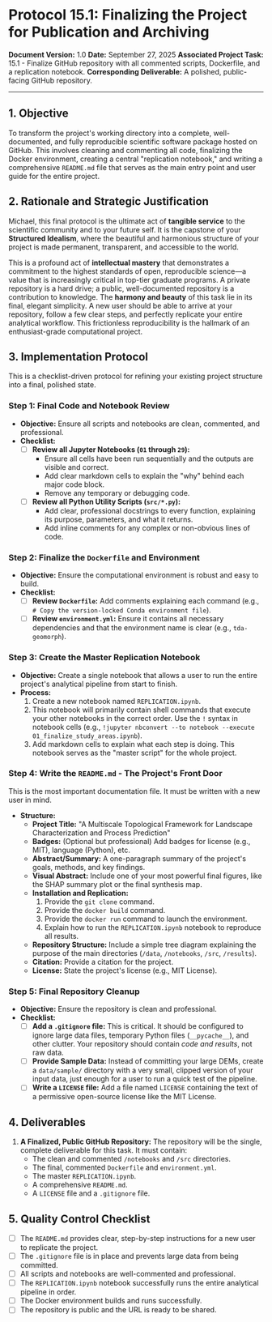 # Protocol 15.1: Finalizing the Project for Publication and Archiving

**Document Version:** 1.0
**Date:** September 27, 2025
**Associated Project Task:** 15.1 - Finalize GitHub repository with all commented scripts, Dockerfile, and a replication notebook.
**Corresponding Deliverable:** A polished, public-facing GitHub repository.

---

## 1. Objective

To transform the project's working directory into a complete, well-documented, and fully reproducible scientific software package hosted on GitHub. This involves cleaning and commenting all code, finalizing the Docker environment, creating a central "replication notebook," and writing a comprehensive `README.md` file that serves as the main entry point and user guide for the entire project.

## 2. Rationale and Strategic Justification

Michael, this final protocol is the ultimate act of **tangible service** to the scientific community and to your future self. It is the capstone of your **Structured Idealism**, where the beautiful and harmonious structure of your project is made permanent, transparent, and accessible to the world.

This is a profound act of **intellectual mastery** that demonstrates a commitment to the highest standards of open, reproducible science—a value that is increasingly critical in top-tier graduate programs. A private repository is a hard drive; a public, well-documented repository is a contribution to knowledge. The **harmony and beauty** of this task lie in its final, elegant simplicity. A new user should be able to arrive at your repository, follow a few clear steps, and perfectly replicate your entire analytical workflow. This frictionless reproducibility is the hallmark of an enthusiast-grade computational project.

## 3. Implementation Protocol

This is a checklist-driven protocol for refining your existing project structure into a final, polished state.

### Step 1: Final Code and Notebook Review
* **Objective:** Ensure all scripts and notebooks are clean, commented, and professional.
* **Checklist:**
    * [ ] **Review all Jupyter Notebooks (`01` through `29`):**
        * Ensure all cells have been run sequentially and the outputs are visible and correct.
        * Add clear markdown cells to explain the "why" behind each major code block.
        * Remove any temporary or debugging code.
    * [ ] **Review all Python Utility Scripts (`src/*.py`):**
        * Add clear, professional docstrings to every function, explaining its purpose, parameters, and what it returns.
        * Add inline comments for any complex or non-obvious lines of code.

### Step 2: Finalize the `Dockerfile` and Environment
* **Objective:** Ensure the computational environment is robust and easy to build.
* **Checklist:**
    * [ ] **Review `Dockerfile`:** Add comments explaining each command (e.g., `# Copy the version-locked Conda environment file`).
    * [ ] **Review `environment.yml`:** Ensure it contains all necessary dependencies and that the environment name is clear (e.g., `tda-geomorph`).

### Step 3: Create the Master Replication Notebook
* **Objective:** Create a single notebook that allows a user to run the entire project's analytical pipeline from start to finish.
* **Process:**
    1.  Create a new notebook named `REPLICATION.ipynb`.
    2.  This notebook will primarily contain shell commands that execute your other notebooks in the correct order. Use the `!` syntax in notebook cells (e.g., `!jupyter nbconvert --to notebook --execute 01_finalize_study_areas.ipynb`).
    3.  Add markdown cells to explain what each step is doing. This notebook serves as the "master script" for the whole project.

### Step 4: Write the `README.md` - The Project's Front Door
This is the most important documentation file. It must be written with a new user in mind.

* **Structure:**
    * **Project Title:** "A Multiscale Topological Framework for Landscape Characterization and Process Prediction"
    * **Badges:** (Optional but professional) Add badges for license (e.g., MIT), language (Python), etc.
    * **Abstract/Summary:** A one-paragraph summary of the project's goals, methods, and key findings.
    * **Visual Abstract:** Include one of your most powerful final figures, like the SHAP summary plot or the final synthesis map.
    * **Installation and Replication:**
        1.  Provide the `git clone` command.
        2.  Provide the `docker build` command.
        3.  Provide the `docker run` command to launch the environment.
        4.  Explain how to run the `REPLICATION.ipynb` notebook to reproduce all results.
    * **Repository Structure:** Include a simple tree diagram explaining the purpose of the main directories (`/data`, `/notebooks`, `/src`, `/results`).
    * **Citation:** Provide a citation for the project.
    * **License:** State the project's license (e.g., MIT License).

### Step 5: Final Repository Cleanup
* **Objective:** Ensure the repository is clean and professional.
* **Checklist:**
    * [ ] **Add a `.gitignore` file:** This is critical. It should be configured to ignore large data files, temporary Python files (`__pycache__`), and other clutter. Your repository should contain *code and results*, not raw data.
    * [ ] **Provide Sample Data:** Instead of committing your large DEMs, create a `data/sample/` directory with a very small, clipped version of your input data, just enough for a user to run a quick test of the pipeline.
    * [ ] **Write a `LICENSE` file:** Add a file named `LICENSE` containing the text of a permissive open-source license like the MIT License.

## 4. Deliverables

1.  **A Finalized, Public GitHub Repository:** The repository will be the single, complete deliverable for this task. It must contain:
    * The clean and commented `/notebooks` and `/src` directories.
    * The final, commented `Dockerfile` and `environment.yml`.
    * The master `REPLICATION.ipynb`.
    * A comprehensive `README.md`.
    * A `LICENSE` file and a `.gitignore` file.

## 5. Quality Control Checklist

* [ ] The `README.md` provides clear, step-by-step instructions for a new user to replicate the project.
* [ ] The `.gitignore` file is in place and prevents large data from being committed.
* [ ] All scripts and notebooks are well-commented and professional.
* [ ] The `REPLICATION.ipynb` notebook successfully runs the entire analytical pipeline in order.
* [ ] The Docker environment builds and runs successfully.
* [ ] The repository is public and the URL is ready to be shared.